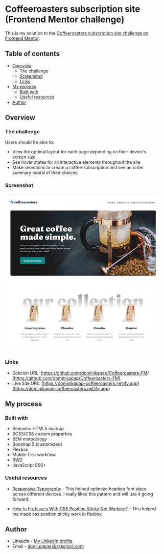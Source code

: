 # Coffeeroasters subscription site (Frontend Mentor challenge)

This is my solution to the [Coffeeroasters subscription site challenge on Frontend Mentor](https://www.frontendmentor.io/challenges/coffeeroasters-subscription-site-5Fc26HVY6).

## Table of contents

- [Overview](#overview)
  - [The challenge](#the-challenge)
  - [Screenshot](#screenshot)
  - [Links](#links)
- [My process](#my-process)
  - [Built with](#built-with)
  - [Useful resources](#useful-resources)
- [Author](#author)


## Overview

### The challenge

Users should be able to:

- View the optimal layout for each page depending on their device's screen size
- See hover states for all interactive elements throughout the site
- Make selections to create a coffee subscription and see an order summary modal of their choices

### Screenshot
![](./screenshots/1.PNG)



### Links

- Solution URL: [https://github.com/dominikapap/Coffeeroasters-FM](https://github.com/dominikapap/Coffeeroasters-FM)
- Live Site URL: [https://dominikapap-coffeeroasters.netlify.app](https://dominikapap-coffeeroasters.netlify.app)

## My process

### Built with

- Semantic HTML5 markup
- SCSS/CSS custom properties
- BEM metodology
- Boostrap 5 (customized)
- Flexbox
- Mobile-first workflow
- RWD
- JavaScript ES6+


### Useful resources

- [Responsive Typography](https://www.youtube.com/watch?v=VQraviuwbzU) - This helped optimize headers font sizes across different devices. I really liked this pattern and will use it going forward.

- [How to Fix Issues With CSS Position Sticky Not Working?](https://www.designcise.com/web/tutorial/how-to-fix-issues-with-css-position-sticky-not-working) - This helped me made css position:sticky work in flexbox.



## Author
- Linkedin - [My LinkedIn profile](https://www.linkedin.com/in/dominika-papierska-1ba09311a/)
- Email - domi.papierska@gmail.com


